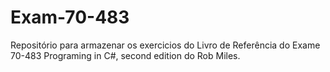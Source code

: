 # Exam-70-483
Repositório para armazenar os exercicios do Livro de Referência do Exame 70-483 Programing in C#, second edition do Rob Miles.
